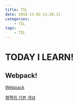 ```yaml
---
title: TIL
date: 2018-11-02 11:28:11
categories:
    - TIL
tags:
    - TIL
---
```


# TODAY I LEARN!

## Webpack!

[Webpack](https://webpack.js.org/)

[웹팩의 기본 개념](http://blog.jeonghwan.net/js/2017/05/15/webpack.html)
